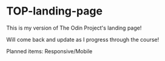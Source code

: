 # TOP-landing-page

This is my version of The Odin Project's landing page!

Will come back and update as I progress through the course!

Planned items:
Responsive/Mobile
